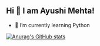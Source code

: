 ## Hi 👋 I am Ayushi Mehta!

<!-- - 🔭 I’m currently working on ... -->
- 🌱 I’m currently learning Python
<!-- - 👯 I’m looking to collaborate on ...
- 🤔 I’m looking for help with ...
- 💬 Ask me about ...
- 📫 How to reach me: ...
- 😄 Pronouns: ...
- ⚡ Fun fact: ... -->

[![Anurag's GitHub stats](https://github-readme-stats.vercel.app/api?username=ayushimehta020&theme=tokyonight)](https://github.com/anuraghazra/github-readme-stats)
